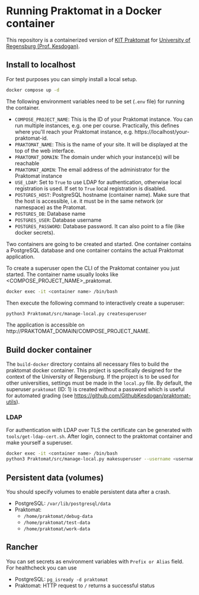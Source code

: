 # Running Praktomat in a Docker container

This repository is a containerized version of [KIT Praktomat](https://github.com/KITPraktomatTeam/Praktomat) for [University of Regensburg (Prof. Kesdogan)](https://itsec.ur.de).  

## Install to localhost
For test purposes you can simply install a local setup.  
```bash
docker compose up -d
```  

The following environment variables need to be set (`.env` file) for running the container.
- `COMPOSE_PROJECT_NAME`: This is the ID of your Praktomat instance. You can run multiple instances, e.g. one per course. Practically, this defines where you'll reach your Praktomat instance, e.g. https://localhost/your-praktomat-id.
- `PRAKTOMAT_NAME`: This is the name of your site. It will be displayed at the top of the web interface.
- `PRAKTOMAT_DOMAIN`: The domain under which your instance(s) will be reachable
- `PRAKTOMAT_ADMIN`: The email address of the administrator for the Praktomat instance
- `USE_LDAP`: Set to `True` to use LDAP for authentication, otherwise local registration is used. If set to `True` local registration is disabled.
- `POSTGRES_HOST`: PostgreSQL hostname (container name). Make sure that the host is accessible, i.e. it must be in the same network (or namespace) as the Pratomat.
- `POSTGRES_DB`: Database name
- `POSTGRES_USER`: Database username
- `POSTGRES_PASSWORD`: Database password. It can also point to a file (like docker secrets).

Two containers are going to be created and started. One container contains a PostgreSQL database and one container contains the actual Praktomat application.  

To create a superuser open the CLI of the Praktomat container you just started. The container name usually looks like <COMPOSE_PROJECT_NAME>_praktomat.

```bash
docker exec -it <container name> /bin/bash
```
Then execute the following command to interactively create a superuser:

```bash
python3 Praktomat/src/manage-local.py createsuperuser
```

The application is accessible on http://PRAKTOMAT_DOMAIN/COMPOSE_PROJECT_NAME.

## Build docker container
The `build-docker` directory contains all necessary files to build the praktomat docker container. This project is specifically designed for the context of the University of Regensburg. If the project is to be used for other universities, settings must be made in the `local.py` file. By default, the superuser `praktomat` (ID: 1) is created without a password which is useful for automated grading (see https://github.com/GithubKesdogan/praktomat-utils).

### LDAP
For authentication with LDAP over TLS the certificate can be generated with `tools/get-ldap-cert.sh`. After login, connect to the praktomat container and make yourself a superuser.
```bash
docker exec -it <container name> /bin/bash
python3 Praktomat/src/manage-local.py makesuperuser --username <username>
```

## Persistent data (volumes)
You should specify volumes to enable persistent data after a crash.
- PostgreSQL: `/var/lib/postgresql/data`
- Praktomat:
    - `/home/praktomat/debug-data`
    - `/home/praktomat/test-data`
    - `/home/praktomat/work-data`

## Rancher
You can set secrets as environment variables with `Prefix or Alias` field. For healthcheck you can use
- PostgreSQL: `pg_isready -d praktomat`
- Praktomat: HTTP request to `/` returns a successful status